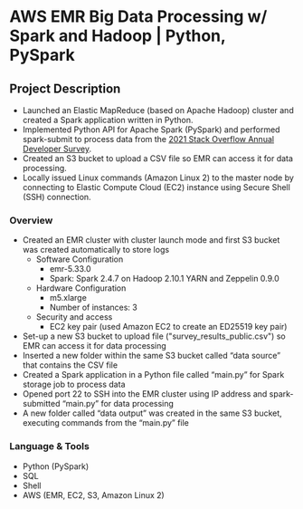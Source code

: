 # AWS EMR Big Data Processing w/ Spark and Hadoop | Python, PySpark 
## **Project Description**

- Launched an Elastic MapReduce (based on Apache Hadoop) cluster and created a Spark application written in Python.
- Implemented Python API for Apache Spark (PySpark) and performed spark-submit to process data from the [2021 Stack Overflow Annual Developer Survey](https://insights.stackoverflow.com/survey).
- Created an S3 bucket to upload a CSV file so EMR can access it for data processing.
- Locally issued Linux commands (Amazon Linux 2) to the master node by connecting to Elastic Compute Cloud (EC2) instance using Secure Shell (SSH) connection.

### **Overview**

- Created an EMR cluster with cluster launch mode and first S3 bucket was created automatically to store logs
    - Software Configuration
        - emr-5.33.0
        - Spark: Spark 2.4.7 on Hadoop 2.10.1 YARN and Zeppelin 0.9.0
    - Hardware Configuration
        - m5.xlarge
        - Number of instances: 3
    - Security and access
        - EC2 key pair (used Amazon EC2 to create an ED25519 key pair)
- Set-up a new S3 bucket to upload file ("survey_results_public.csv") so EMR can access it for data processing
- Inserted a new folder within the same S3 bucket called “data source” that contains the CSV file
- Created a Spark application in a Python file called “main.py” for Spark storage job to process data
- Opened port 22 to SSH into the EMR cluster using IP address and spark-submitted “main.py” for data processing
- A new folder called “data output” was created in the same S3 bucket, executing commands from the “main.py” file

### Language **& Tools**

- Python (PySpark)
- SQL 
- Shell
- AWS (EMR, EC2, S3, Amazon Linux 2)
